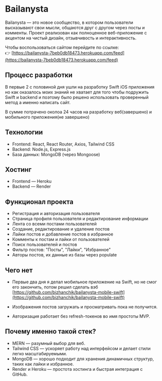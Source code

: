# Bailanysta

Bailanysta — это новое сообщество, в котором пользователи высказывают свои мысли, общаются друг с другом через посты и комменты. Проект реализован как полноценное веб-приложение с акцентом на чистый дизайн, отзывчивость и интерактивность.

Чтобы воспользоваться сайтом перейдите по ссылке:  
👉 [https://bailanysta-7beb0db18473.herokuapp.com/feed](https://bailanysta-7beb0db18473.herokuapp.com/feed)

## Процесс разработки

В первые 2 с половиной дня ушли на разработку Swift iOS приложения но как оказалось моих знаний не хватает для того чтобы подружить Swift и backend и поэтому было решено использовать проверенный метод а именно написать сайт.

В сумме потрачено околоа 24 часов на разработку веб(завершено) и мобильного приложения(не завершено)

## Технологии

- Frontend: React, React Router, Axios, Tailwind CSS  
- Backend: Node.js, Express.js  
- База данных: MongoDB (через Mongoose)

## Хостинг

- Frontend — Heroku  
- Backend — Render

## Функционал проекта

- Регистрация и авторизация пользователя  
- Страница профиля пользователя и редактирование информации  
- Лента cо всеми постами пользователей  
- Создание, редактирование и удаление постов  
- Лайки постов и добавление постов в избранное  
- Комменты к постам и лайки от пользователей  
- Поиск пользователей и постов  
- Фильтр постов: "Посты", "Лайки", "Избранное"  
- Авторы постов, их данные из базы через populate

## Чего нет

- Первые два дня я делал мобильное приложение на Swift, но не смог его закончить, потом решил сделать вэб  
  [https://github.com/bizhanchik/bailanysta-mobile-swift](https://github.com/bizhanchik/bailanysta-mobile-swift)

- Изображения постов загружать и просматривать пока не получится.

- Авторизация работает без refresh-токенов во имя простоты MVP.

## Почему именно такой стек?

- MERN — разумный выбор для веб.  
- Tailwind CSS — ускоряет работу над интерфейсом и делает стили легко масштабируемыми.  
- MongoDB — хорошо подходит для хранения динамичных структур, таких как лайки и избранное.  
- Render и Heroku — простота хостинга и быстрая интеграция с GitHub.
